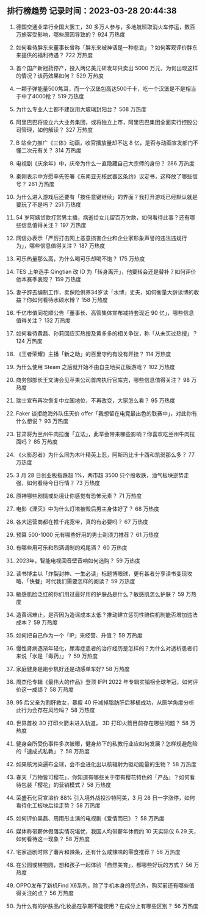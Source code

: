 
## 排行榜趋势 记录时间：2023-03-28 20:44:38
  
  1. 德国交通业举行全国大罢工，30 多万人参与，多地航班取消火车停运，数百万旅客受影响，哪些原因导致的？ 924 万热度
    
  2. 如何看待胖东来董事长曾称「胖东来被神话是一种悲哀」？如何客观评价胖东来提供的福利待遇？ 722 万热度
    
  3. 首个国产新冠药停产，投入两亿美元研发却只卖出 5000 万元，为何出现这样的情况？该药效果如何？ 529 万热度
    
  4. 一颗子弹能量500焦耳，而一个汉堡包高达500千卡，吃一个汉堡是不是相当于中了4000枪？ 519 万热度
    
  5. 为什么专业人士都不建议用大玻璃封阳台？ 508 万热度
    
  6. 阿里巴巴将设立六大业务集团，或将独立上市，阿里巴巴集团全面实行控股公司管理，如何解读？ 327 万热度
    
  7. B 站全力推广《三体》动画，收官播放量却不达 8 亿，是否与动画宣发部门不懂二次元有关？ 314 万热度
    
  8. 电视剧《庆余年》中，庆帝为什么一直隐藏自己大宗师的身份？ 286 万热度
    
  9. 秦刚表示中方愿率先签署《东南亚无核武器区条约》议定书，这释放了哪些信号？ 261 万热度
    
  10. 为什么进入游戏后还要有「按任意键继续」的界面？我打开游戏已经默认就是要玩了不是吗？ 251 万热度
    
  11. 54 岁阿姨贷款打赏男主播，病逝给女儿留百万欠款，如何看待此事？还有哪些信息值得关注？ 197 万热度
    
  12. 网信办表示「严厉打击网上恶意损害企业和企业家形象声誉的违法违规行为」，哪些信息值得关注？ 187 万热度
    
  13. 可乐热量那么高，为什么喝可乐却喝不饱？ 175 万热度
    
  14. TES 上单选手 Qingtian 改 ID 为「转身离开」，他要转会还是替补？如何评价他本赛季表现？ 159 万热度
    
  15. 妻子辞去编制工作，卖保险供养34岁读「水博」丈夫，如何衡量大龄读博的收益？你如何看待水硕水博？ 158 万热度
    
  16. 千亿市值同花顺公告「董事长、高管集体宣布减持套现近 90 亿」，哪些信息值得关注？ 132 万热度
    
  17. 如何看待黄磊、孙莉回应买热搜及黄多多的相关争议，称「从未买过热搜」？ 124 万热度
    
  18. 《王者荣耀》主播「新之助」的百里守约有没有开挂？ 114 万热度
    
  19. 为什么使用 Steam 之后就开始不由自主地买正版游戏？ 102 万热度
    
  20. 商务部部长王文涛会见苹果公司首席执行官库克，哪些信息值得关注？ 98 万热度
    
  21. 瑞士宣布再次恢复中立国地位，不再改变，大家怎么看？ 95 万热度
    
  22. Faker 谈拒绝海外队伍天价 offer「我想留在电竞最出色的联赛中」，对此你有什么想说？ 93 万热度
    
  23. 甘肃将为兰州牛肉拉面「立法」，此举会带来哪些影响？你喜欢吃兰州牛肉拉面吗？ 85 万热度
    
  24. 《火影忍者》为什么同为木叶精英上忍，阿斯玛比卡卡西和凯弱那么多？ 77 万热度
    
  25. 3 月 28 日创业板指跌超 1%，两市超 3500 只个股收跌，油气板块逆势走强，如何看待今日行情？ 73 万热度
    
  26. 原神哪些剧情或处境让你感觉有恐怖元素？ 71 万热度
    
  27. 电影《湮灭》中为什么灯塔被毁后男主身体好了？ 68 万热度
    
  28. 各大运营商都在推千兆宽带，真的有必要吗？ 67 万热度
    
  29. 预算 500-1000 元有哪些好用的男士剃须刀推荐？ 61 万热度
    
  30. 有哪些用可乐和烈酒调制的鸡尾酒？ 60 万热度
    
  31. 2023年，智能电视回音壁音响如何选购？ 59 万热度
    
  32. 读书博主以「炸裂封神、一生必读」标题博眼球，更有甚者分享读书变现攻略，「快餐」时代我们需要怎样的阅读？ 59 万热度
    
  33. 敏感肌脸泛红的你们用过最好用的护肤品是什么？敏感肌怎么护肤？ 59 万热度
    
  34. 造黄谣难止，是否因为造谣成本太低？推动建立惩罚性赔偿机制能否增加违法成本？ 59 万热度
    
  35. 如何把自己作为一个「IP」来经营、升值？ 59 万热度
    
  36. 慢性肾病逐渐年轻化，尿毒症患者的治疗经历是怎样的？为什么对透析患者们来说「水是『毒药』」？ 59 万热度
    
  37. 家庭健身是跑步机好还是动感单车好? 58 万热度
    
  38. 周杰伦专辑《最伟大的作品》登顶 IFPI 2022 年专辑实销榜全球年冠，如何评价这一成绩？ 58 万热度
    
  39. 95 后父亲为割肝救女，暴瘦 40 斤减掉脂肪肝后移植成功，从医学角度分析此行为会存在风险吗？ 58 万热度
    
  40. 世界首枚 3D 打印火箭未进入轨道， 3D 打印火箭目前存在哪些问题？ 58 万热度
    
  41. 健身会所受伤事件多次被曝，健身热下的私教行业应如何发展？怎样规避危险的「速成式私教」？ 58 万热度
    
  42. 如果核污染遍布全球，会不会进化出以核辐射为驱动能量的生物？ 58 万热度
    
  43. 春天「万物皆可樱花」，你知道有哪些关于带有樱花特色的「产品」？如何看待包装「樱花」的营销模式？ 58 万热度
    
  44. 荣盛石化官宣溢价 88% 引入境外战投沙特阿美，3 月 28 日一字涨停，如何看待化工板块后续走势？ 58 万热度
    
  45. 如何评价吴磊、周雨彤主演的电视剧《爱情而已》？ 58 万热度
    
  46. 媒体称带薪休假落实情况堪忧，我国人均带薪年休假约 10 天实际仅 6.29 天，如何看待这一现象？ 58 万热度
    
  47. 宅家追剧时除了薯片和辣条，还有什么咸辣味的零食推荐？ 56 万热度
    
  48. 在公园或植物园，想和孩子一起体验「自然美育」，都哪些好玩的方式？ 56 万热度
    
  49. OPPO发布了新机Find X6系列，除了手机本身的亮点外，购买前还有哪些值得关注的点？ 56 万热度
    
  50. 为什么有的护肤品/化妆品在孕期不能使用？在成分上有哪些区别？ 56 万热度
    